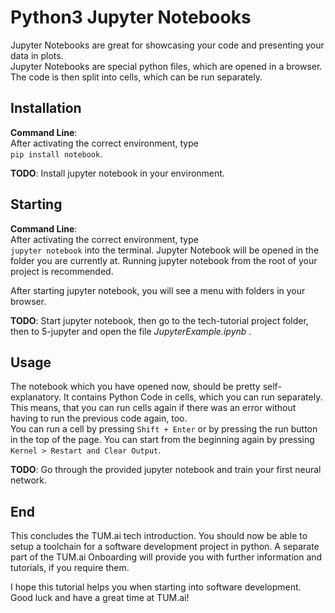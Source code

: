 # Python3 Jupyter Notebooks
Jupyter Notebooks are great for showcasing your code and presenting your data in plots.  
Jupyter Notebooks are special python files, which are opened in a browser. The code is then split into cells, which can be run separately.

## Installation

**Command Line**:  
After activating the correct environment, type  
`pip install notebook`.
  
**TODO**: Install jupyter notebook in your environment.

## Starting
 
**Command Line**:  
After activating the correct environment, type  
`jupyter notebook` into the terminal. Jupyter Notebook will be opened in the folder you are currently at. Running jupyter notebook from the root of your project is recommended.

After starting jupyter notebook, you will see a menu with folders in your browser.

**TODO**: Start jupyter notebook, then go to the tech-tutorial project folder, then to 5-jupyter and open the file *JupyterExample.ipynb* .

## Usage
The notebook which you have opened now, should be pretty self-explanatory. It contains Python Code in cells, which you can run separately.  
This means, that you can run cells again if there was an error without having to run the previous code again, too.  
You can run a cell by pressing `Shift + Enter` or by pressing the run button in the top of the page. You can start from the beginning again by pressing `Kernel > Restart and Clear Output`.
  
**TODO**: Go through the provided jupyter notebook and train your first neural network.

## End
This concludes the TUM.ai tech introduction. You should now be able to setup a toolchain for a software development project in python.
A separate part of the TUM.ai Onboarding will provide you with further information and tutorials, if you require them.  
  
I hope this tutorial helps you when starting into software development. Good luck and have a great time at TUM.ai!